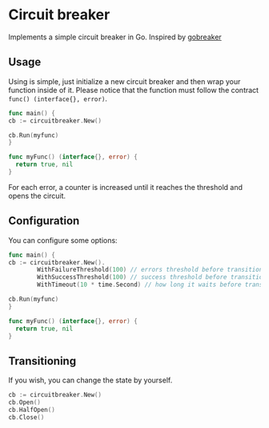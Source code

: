 # Circuit breaker

Implements a simple circuit breaker in Go. Inspired by [gobreaker](https://github.com/sony/gobreaker)

## Usage

Using is simple, just initialize a new circuit breaker and then wrap your function inside of it. Please notice that the function must follow the contract `func() (interface{}, error)`.

```go
func main() {
cb := circuitbreaker.New()

cb.Run(myfunc)
}

func myFunc() (interface{}, error) {
  return true, nil
} 
```

For each error, a counter is increased until it reaches the threshold and opens the circuit.

## Configuration

You can configure some options:

```go
func main() {
cb := circuitbreaker.New().
        WithFailureThreshold(100) // errors threshold before transitioning from CLOSED to OPEN
        WithSuccessThreshold(100) // success threshold before transitioning from HALF_OPEN to CLOSED
        WithTimeout(10 * time.Second) // how long it waits before transitioning from OPEN to HALF_OPEN

cb.Run(myfunc)
}

func myFunc() (interface{}, error) {
  return true, nil
} 
```

## Transitioning
If you wish, you can change the state by yourself.

```go
cb := circuitbreaker.New()
cb.Open()
cb.HalfOpen()
cb.Close()
```

